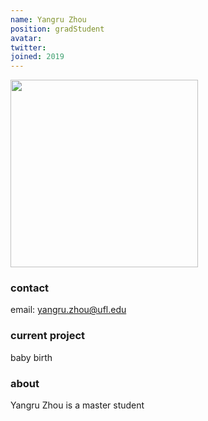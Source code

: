 ```yaml
---
name: Yangru Zhou
position: gradStudent
avatar:
twitter:
joined: 2019
---
```


<img width="300" src="{{site.baseurl}}/images/people/{{page.avatar}}" data-action="zoom">

### contact
email: yangru.zhou@ufl.edu
### current project 
baby birth
### about
Yangru Zhou is a master student
